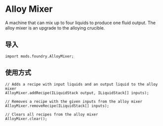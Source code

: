 # Alloy Mixer

A machine that can mix up to four liquids to produce one fluid output. The alloy mixer is an upgrade to the alloying crucible.

## 导入
```zenscript
import mods.foundry.AlloyMixer;
```

## 使用方式
```zenscript
// Adds a recipe with input liquids and an output liquid to the alloy mixer
AlloyMixer.addRecipe(ILiquidStack output, ILiquidStack[] inputs);

// Removes a recipe with the given inputs from the alloy mixer
AlloyMixer.removeRecipe(ILiquidStack[] inputs);

// Clears all recipes from the alloy mixer
AlloyMixer.clear();
```

